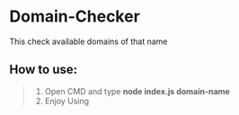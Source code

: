 # Domain-Checker
This check available domains of that name

<h2>How to use:</h2>

> 1. Open CMD and type **node index.js domain-name**
> 2. Enjoy Using
